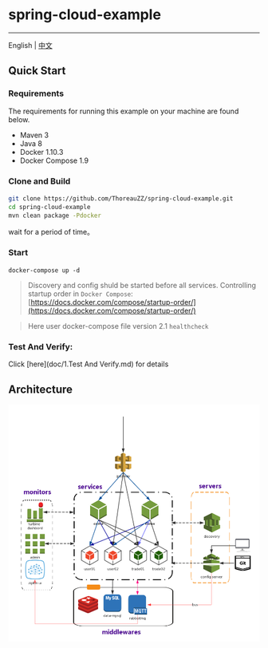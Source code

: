 # spring-cloud-example
---
English | [中文](doc/README-CN.md)

## Quick Start
### Requirements
The requirements for running this example on your machine are found below.
* Maven 3
* Java 8
* Docker 1.10.3
* Docker Compose 1.9

### Clone and Build

```bash
git clone https://github.com/ThoreauZZ/spring-cloud-example.git
cd spring-cloud-example
mvn clean package -Pdocker
```
wait for a period of time。


### Start 
```
docker-compose up -d
```
> Discovery and config shuld be started before all services.
>   Controlling startup order in `Docker Compose`:[https://docs.docker.com/compose/startup-order/](https://docs.docker.com/compose/startup-order/)


> Here user docker-compose file version 2.1 `healthcheck`



### Test And Verify:
 
 Click [here](doc/1.Test And Verify.md) for details


## Architecture
![](doc/images/MicroService.png)
